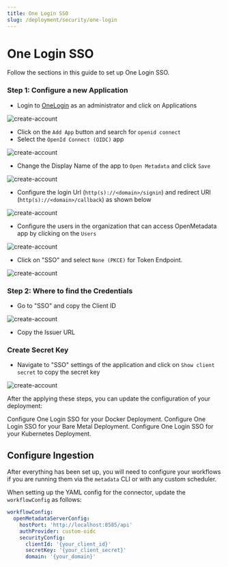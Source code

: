 ```yaml
---
title: One Login SSO
slug: /deployment/security/one-login
---
```


# One Login SSO

Follow the sections in this guide to set up One Login SSO.

<Collapse title="Create Server Credentials">

### Step 1: Configure a new Application

- Login to [OneLogin](https://www.onelogin.com/) as an administrator and click on Applications

<Image src="/images/deployment/security/one-login/create-server-credentials-1.png" alt="create-account"/>

- Click on the `Add App` button and search for `openid connect`
- Select the `OpenId Connect (OIDC)` app

<Image src="/images/deployment/security/one-login/create-server-credentials-2.png" alt="create-account"/>

- Change the Display Name of the app to `Open Metadata` and click `Save`

<Image src="/images/deployment/security/one-login/create-server-credentials-3.png" alt="create-account"/>

- Configure the login Url (`http(s)://<domain>/signin`) and redirect URI (`http(s)://<domain>/callback`) as shown below

<Image src="/images/deployment/security/one-login/create-server-credentials-4.png" alt="create-account"/>

- Configure the users in the organization that can access OpenMetadata app by clicking on the `Users`

<Image src="/images/deployment/security/one-login/create-server-credentials-5.png" alt="create-account"/>

- Click on "SSO" and select `None (PKCE)` for Token Endpoint.

<Image src="/images/deployment/security/one-login/create-server-credentials-6.png" alt="create-account"/>

### Step 2: Where to find the Credentials

- Go to "SSO" and copy the Client ID 

<Image src="/images/deployment/security/one-login/create-server-credentials-7.png" alt="create-account"/>

- Copy the Issuer URL

</Collapse>

<Collapse title="Create Service Account">

### Create Secret Key

- Navigate to "SSO" settings of the application and click on `Show client secret` to copy the secret key

<Image src="/images/deployment/security/one-login/create-service-account.png" alt="create-account"/>

</Collapse>

After the applying these steps, you can update the configuration of your deployment:

<InlineCalloutContainer>
  <InlineCallout
    color="violet-70"
    icon="celebration"
    bold="Docker Security"
    href="/deployment/security/one-login/docker"
  >
    Configure One Login SSO for your Docker Deployment.
  </InlineCallout>
  <InlineCallout
    color="violet-70"
    icon="storage"
    bold="Bare Metal Security"
    href="/deployment/security/one-login/bare-metal"
  >
    Configure One Login SSO for your Bare Metal Deployment.
  </InlineCallout>
  <InlineCallout
    color="violet-70"
    icon="fit_screen"
    bold="Kubernetes Security"
    href="/deployment/security/one-login/kubernetes"
  >
    Configure One Login SSO for your Kubernetes Deployment.
  </InlineCallout>
</InlineCalloutContainer>

## Configure Ingestion

After everything has been set up, you will need to configure your workflows if you are running them via the 
`metadata` CLI or with any custom scheduler.

When setting up the YAML config for the connector, update the `workflowConfig` as follows:

```yaml
workflowConfig:
  openMetadataServerConfig:
    hostPort: 'http://localhost:8585/api'
    authProvider: custom-oidc
    securityConfig:
      clientId: '{your_client_id}'
      secretKey: '{your_client_secret}'
      domain: '{your_domain}'
```
